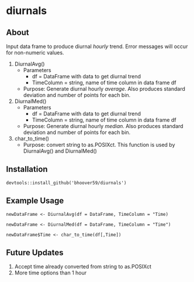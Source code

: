 # diurnals
## About
Input data frame to produce diurnal *hourly* trend. Error messages will occur for non-numeric values.
1. DiurnalAvg()
   - Parameters
     - df = DataFrame with data to get diurnal trend
     - TimeColumn = string, name of time column in data frame df
    - Purpose: Generate diurnal hourly *average*. Also produces standard deviation and number of points for each bin.
2. DiurnalMed()
   - Parameters
     - df = DataFrame with data to get diurnal trend
     - TimeColumn = string, name of time column in data frame df
    - Purpose: Generate diurnal hourly *median*. Also produces standard deviation and number of points for each bin.
3. char_to_time()
   - Purpose: convert string to as.POSIXct. This function is used by DiurnalAvg() and DiurnalMed()
 
 ## Installation
```
devtools::install_github('bhoover59/diurnals')
```

## Example Usage
```
newDataFrame <- DiurnalAvg(df = DataFrame, TimeColumn = "Time)
```
```
newDataFrame <- DiurnalMed(df = DataFrame, TimeColumn = "Time")
```
```
newDataFrame$Time <- char_to_time(df[,Time])
```

## Future Updates
1. Accept time already converted from string to as.POSIXct
2. More time options than 1 hour
  

